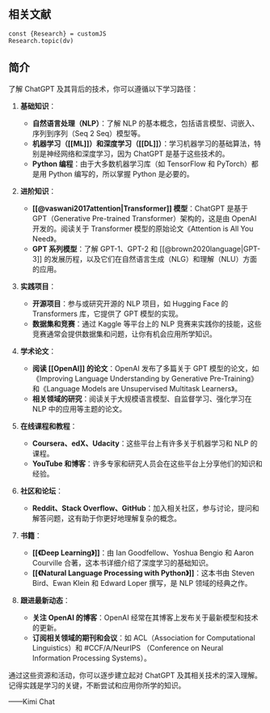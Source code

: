 ## 相关文献

```dataviewjs
const {Research} = customJS
Research.topic(dv)
```
 

## 简介

 
 了解 ChatGPT 及其背后的技术，你可以遵循以下学习路径：

1. **基础知识**：
   - **自然语言处理（NLP）**：了解 NLP 的基本概念，包括语言模型、词嵌入、序列到序列（Seq 2 Seq）模型等。
   - **机器学习（[[ML]]）和深度学习（[[DL]]）**：学习机器学习的基础算法，特别是神经网络和深度学习，因为 ChatGPT 是基于这些技术的。
   - **Python 编程**：由于大多数机器学习库（如 TensorFlow 和 PyTorch）都是用 Python 编写的，所以掌握 Python 是必要的。

2. **进阶知识**：
   - **[[@vaswani2017attention|Transformer]] 模型**：ChatGPT 是基于 GPT（Generative Pre-trained Transformer）架构的，这是由 OpenAI 开发的。阅读关于 Transformer 模型的原始论文《Attention is All You Need》。
   - **GPT 系列模型**：了解 GPT-1、GPT-2 和 [[@brown2020language|GPT-3]] 的发展历程，以及它们在自然语言生成（NLG）和理解（NLU）方面的应用。

3. **实践项目**：
   - **开源项目**：参与或研究开源的 NLP 项目，如 Hugging Face 的 Transformers 库，它提供了 GPT 模型的实现。
   - **数据集和竞赛**：通过 Kaggle 等平台上的 NLP 竞赛来实践你的技能，这些竞赛通常会提供数据集和问题，让你有机会应用所学知识。

4. **学术论文**：
   - **阅读 [[OpenAI]] 的论文**：OpenAI 发布了多篇关于 GPT 模型的论文，如《Improving Language Understanding by Generative Pre-Training》和《Language Models are Unsupervised Multitask Learners》。
   - **相关领域的研究**：阅读关于大规模语言模型、自监督学习、强化学习在 NLP 中的应用等主题的论文。

5. **在线课程和教程**：
   - **Coursera、edX、Udacity**：这些平台上有许多关于机器学习和 NLP 的课程。
   - **YouTube 和博客**：许多专家和研究人员会在这些平台上分享他们的知识和经验。

6. **社区和论坛**：
   - **Reddit、Stack Overflow、GitHub**：加入相关社区，参与讨论，提问和解答问题，这有助于你更好地理解复杂的概念。

7. **书籍**：
   - **[[《Deep Learning》]]**：由 Ian Goodfellow、Yoshua Bengio 和 Aaron Courville 合著，这本书详细介绍了深度学习的基础知识。
   - **[[《Natural Language Processing with Python》]]**：这本书由 Steven Bird、Ewan Klein 和 Edward Loper 撰写，是 NLP 领域的经典之作。

8. **跟进最新动态**：
   - **关注 OpenAI 的博客**：OpenAI 经常在其博客上发布关于最新模型和技术的更新。
   - **订阅相关领域的期刊和会议**：如 ACL（Association for Computational Linguistics）和 #CCF/A/NeurIPS （Conference on Neural Information Processing Systems）。

通过这些资源和活动，你可以逐步建立起对 ChatGPT 及其相关技术的深入理解。记得实践是学习的关键，不断尝试和应用你所学的知识。

——Kimi Chat